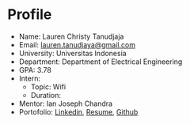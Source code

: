 # Profile
- Name: Lauren Christy Tanudjaja
- Email: lauren.tanudjaya@gmail.com
- University: Universitas Indonesia
- Department: Department of Electrical Engineering
- GPA: 3.78
- Intern:
  - Topic: Wifi
  - Duration:
- Mentor: Ian Joseph Chandra
- Portofolio: [Linkedin](https://www.linkedin.com/in/laurentanudjaja/), [Resume](https://drive.google.com/file/d/1XY-amstVxAwfyUjXvY9hhaVxz10Ak60O/view?usp=sharing), [Github](https://github.com/laurenchristyt)
